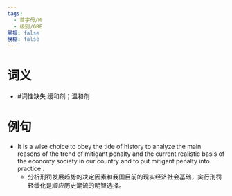 ```yaml
---
tags:
  - 首字母/M
  - 级别/GRE
掌握: false
模糊: false
---
```

# 词义
- #词性缺失 缓和剂；温和剂
# 例句
- It is a wise choice to obey the tide of history to analyze the main reasons of the trend of mitigant penalty and the current realistic basis of the economy society in our country and to put mitigant penalty into practice .
	- 分析刑罚发展趋势的决定因素和我国目前的现实经济社会基础，实行刑罚轻缓化是顺应历史潮流的明智选择。
